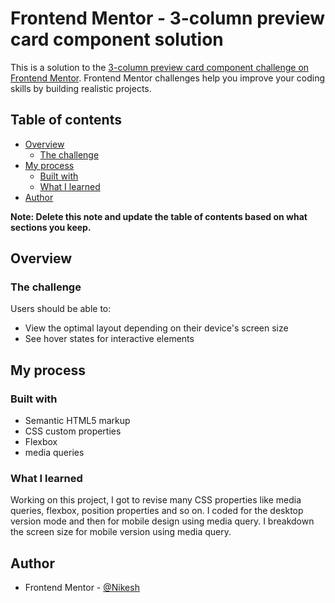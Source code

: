 # Frontend Mentor - 3-column preview card component solution

This is a solution to the [3-column preview card component challenge on Frontend Mentor](https://www.frontendmentor.io/challenges/3column-preview-card-component-pH92eAR2-). Frontend Mentor challenges help you improve your coding skills by building realistic projects. 

## Table of contents

- [Overview](#overview)
  - [The challenge](#the-challenge)
- [My process](#my-process)
  - [Built with](#built-with)
  - [What I learned](#what-i-learned)
- [Author](#author)

**Note: Delete this note and update the table of contents based on what sections you keep.**

## Overview

### The challenge

Users should be able to:

- View the optimal layout depending on their device's screen size
- See hover states for interactive elements


## My process

### Built with

- Semantic HTML5 markup
- CSS custom properties
- Flexbox
- media queries


### What I learned
Working on this project, I got to revise many CSS properties like media queries, flexbox, position properties and so on. I coded for the desktop version mode and then for mobile design using media query. I breakdown the screen size for mobile version using media query. 



## Author
- Frontend Mentor - [@Nikesh](https://www.frontendmentor.io/profile/NikeshGamal)

